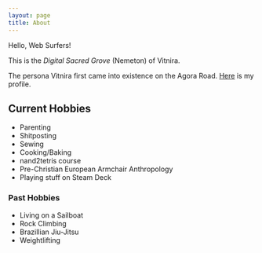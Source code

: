 ```yaml
---
layout: page
title: About
---
```


<p class="message">
  Hello, Web Surfers!
</p>

This is the *Digital Sacred Grove* (Nemeton) of Vitnira.

The persona Vitnira first came into existence on the Agora Road. [Here](https://forum.agoraroad.com/index.php?members/vitnira.6171) is my profile.

## Current Hobbies

* Parenting
* Shitposting
* Sewing
* Cooking/Baking
* nand2tetris course
* Pre-Christian European Armchair Anthropology
* Playing stuff on Steam Deck

### Past Hobbies

* Living on a Sailboat
* Rock Climbing
* Brazillian Jiu-Jitsu
* Weightlifting